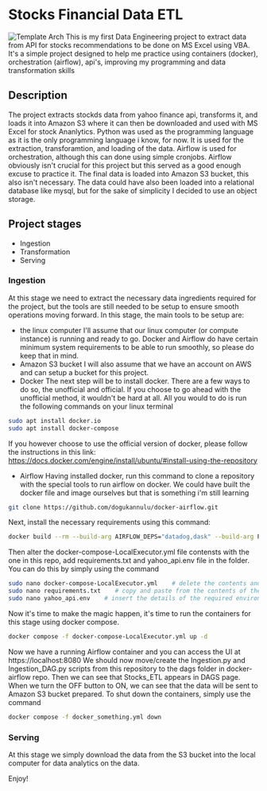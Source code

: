 # Stocks Financial Data ETL
![Template Arch](https://github.com/Ebube0011/de_StocksRecommendations/assets/149321069/27b2c1de-edc7-4ba8-b1b8-0562f1645ac5)
This is my first Data Engineering project to extract data from API for stocks recommendations to be done on MS Excel using VBA. It's a simple project designed to help me practice using containers (docker), orchestration (airflow), api's, improving my programming and data transformation skills

## Description
The project extracts stockds data from yahoo finance api, transforms it, and loads it into Amazon S3 where it can then be downloaded and used with MS Excel for stock Ananlytics. Python was used as the programming language as it is the only programming language i know, for now. It is used for the extraction, transforamtion, and loading of the data. Airflow is used for orchestration, although this can done using simple cronjobs. Airflow obviously isn't crucial for this project but this served as a good enough excuse to practice it.
The final data is loaded into Amazon S3 bucket, this also isn't necessary. The data could have also been loaded into a relational database like mysql, but for the sake of simplicity I decided to use an object storage. 

## Project stages
- Ingestion
- Transformation
- Serving

### Ingestion
At this stage we need to extract the necessary data ingredients required for the project, but the tools are still needed to be setup to ensure smooth operations moving forward. In this stage, the main tools to be setup are:
- the linux computer
  I'll assume that our linux computer (or compute instance) is running and ready to go. Docker and Airflow do have certain minimum system requirements to be able to run smoothly, so please do keep that in mind.
- Amazon S3 bucket
  I will also assume that we have an account on AWS and can setup a bucket for this project.
- Docker
  The next step will be to install docker. There are a few ways to do so, the unofficial and official. If you choose to go ahead with the unofficial method, it wouldn't be hard at all. All you would to do is run the following commands on your linux terminal
```bash
sudo apt install docker.io
sudo apt install docker-compose
```
If you however choose to use the official version of docker, please follow the instructions in this link: https://docs.docker.com/engine/install/ubuntu/#install-using-the-repository
- Airflow
  Having installed docker, run this command to clone a repository with the special tools to run airflow on docker. We could have built the docker file and image ourselves but that is something i'm still learning
```bash
git clone https://github.com/dogukannulu/docker-airflow.git
```
Next, install the necessary requirements using this command:
```bash
docker build --rm --build-arg AIRFLOW_DEPS="datadog,dask" --build-arg PYTHON_DEPS="flask_oauthlib>=0.9" -t puckel/docker-airflow .
```
Then alter the docker-compose-LocalExecutor.yml file contensts with the one in this repo, add requirements.txt and yahoo_api.env file in the folder. You can do this by simply using the command
```bash
sudo nano docker-compose-LocalExecutor.yml    # delete the contents and replace with contents of the one in this repository
sudo nano requirements.txt    # copy and paste from the contents of the one in this repository
sudo nano yahoo_api.env    # insert the details of the required environment variables
```
Now it's time to make the magic happen, it's time to run the containers for this stage using docker compose.
```bash
docker compose -f docker-compose-LocalExecutor.yml up -d
```
Now we have a running Airflow container and you can access the UI at https://localhost:8080
We should now move/create the Ingestion.py and Ingestion_DAG.py scripts from this repository to the dags folder in docker-airflow repo. Then we can see that Stocks_ETL appears in DAGS page.
When we turn the OFF button to ON, we can see that the data will be sent to Amazon S3 bucket prepared.
To shut down the containers, simply use the command
```bash
docker compose -f docker_something.yml down
```
 
### Serving
At this stage we simply download the data from the S3 bucket into the local computer for data analytics on the data. 

Enjoy!


